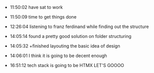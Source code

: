 
- 11:50:02 have sat to work 
- 11:50:09 
	time to get things done
	 
- 12:26:04 listening to franz ferdinand while finding out the structure 
- 14:05:14 found a pretty good solution on folder structuring 
- 14:05:32 +finished layouting the basic idea of design 
- 14:06:01 I think it is going to be decent enough 
- 16:51:12 tech stack is going to be HTMX LET'S GOOOO 